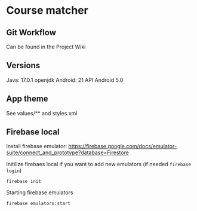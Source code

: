 # Course matcher

## Git Workflow
Can be found in the Project Wiki

## Versions
Java: 17.0.1 openjdk
Android: 21 API Android 5.0

## App theme
See values/** and styles.xml

## Firebase local
Install firebase emulator:
https://firebase.google.com/docs/emulator-suite/connect_and_prototype?database=Firestore

Initilize firebaes local if you want to add new emulators (if needed `firebase login`)
```
firebase init
```

Starting firebase emulators
```
firebase emulators:start
```